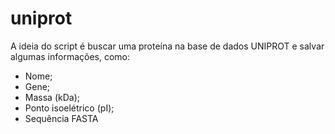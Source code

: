 # uniprot
A ideia do script é buscar uma proteína na base de dados UNIPROT e salvar algumas informações, como:

- Nome;
- Gene;
- Massa (kDa);
- Ponto isoelétrico (pI);
- Sequência FASTA
